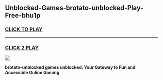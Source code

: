 
## Unblocked-Games-brotato-unblocked-Play-Free-bhu1p
<h3>
<a href="https://premium76.site?title=brotato-unblocked&ref=18A">CLICK TO PLAY</a></h3>
<hr>

<h3>
<a href="https://premium76.site?title=brotato-unblocked&ref=18A">CLICK 2 PLAY</a>
  
</h3>

<a href="https://premium76.site?title=brotato-unblocked&ref=18A"><img src="https://clearcache.store/games.png"></a>


**brotato-unblocked games unblocked: Your Gateway to Fun and Accessible Online Gaming**
